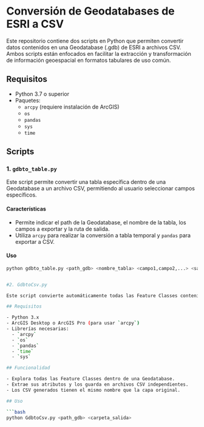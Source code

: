 # Conversión de Geodatabases de ESRI a CSV

Este repositorio contiene dos scripts en Python que permiten convertir datos contenidos en una Geodatabase (.gdb) de ESRI a archivos CSV. Ambos scripts están enfocados en facilitar la extracción y transformación de información geoespacial en formatos tabulares de uso común.

## Requisitos

- Python 3.7 o superior
- Paquetes:
  - `arcpy` (requiere instalación de ArcGIS)
  - `os`
  - `pandas`
  - `sys`
  - `time`

## Scripts

### 1. `gdbto_table.py`

Este script permite convertir una tabla específica dentro de una Geodatabase a un archivo CSV, permitiendo al usuario seleccionar campos específicos.

#### Características

- Permite indicar el path de la Geodatabase, el nombre de la tabla, los campos a exportar y la ruta de salida.
- Utiliza `arcpy` para realizar la conversión a tabla temporal y `pandas` para exportar a CSV.

#### Uso

```bash
python gdbto_table.py <path_gdb> <nombre_tabla> <campo1,campo2,...> <salida_csv>


#2. GdbtoCsv.py

Este script convierte automáticamente todas las Feature Classes contenidas en una Geodatabase (.gdb) de ESRI en archivos CSV individuales.

## Requisitos

- Python 3.x
- ArcGIS Desktop o ArcGIS Pro (para usar `arcpy`)
- Librerías necesarias:
  - `arcpy`
  - `os`
  - `pandas`
  - `time`
  - `sys`

## Funcionalidad

- Explora todas las Feature Classes dentro de una Geodatabase.
- Extrae sus atributos y los guarda en archivos CSV independientes.
- Los CSV generados tienen el mismo nombre que la capa original.

## Uso

```bash
python GdbtoCsv.py <path_gdb> <carpeta_salida>

